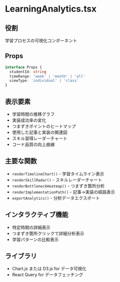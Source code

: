 # LearningAnalytics.tsx

## 役割
学習プロセスの可視化コンポーネント

## Props
```typescript
interface Props {
  studentId: string
  timeRange: 'week' | 'month' | 'all'
  viewType: 'individual' | 'class'
}
```

## 表示要素
- 学習時間の推移グラフ
- 実装成功率の変化
- つまずきポイントのヒートマップ
- 使用した記事と実装の関連図
- スキル習得レーダーチャート
- コード品質の向上曲線

## 主要な関数
- `renderTimelineChart()` - 学習タイムライン表示
- `renderSkillRadar()` - スキルレーダーチャート
- `renderBottleneckHeatmap()` - つまずき箇所分析
- `renderImplementationPath()` - 記事→実装の経路表示
- `exportAnalytics()` - 分析データエクスポート

## インタラクティブ機能
- 特定時期の詳細表示
- つまずき箇所クリックで詳細分析表示
- 学習パターンの比較表示

## ライブラリ
- Chart.js または D3.js for データ可視化
- React Query for データフェッチング